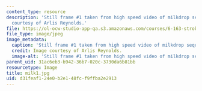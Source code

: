 ```yaml
---
content_type: resource
description: 'Still frame #1 taken from high speed video of milkdrop sequence. Image
  courtesy of Arlis Reynolds.'
file: https://ol-ocw-studio-app-qa.s3.amazonaws.com/courses/6-163-strobe-project-laboratory-fall-2005/d31feaf124e0b2e148fcf9ffba2e2913_milk1.jpg
file_type: image/jpeg
image_metadata:
  caption: 'Still frame #1 taken from high speed video of milkdrop sequence.'
  credit: Image courtesy of Arlis Reynolds.
  image-alt: 'Still frame #1 taken from high speed video of milkdrop sequence.'
parent_uid: 31ac6eb3-b942-36b7-020c-3730da6b81bb
resourcetype: Image
title: milk1.jpg
uid: d31feaf1-24e0-b2e1-48fc-f9ffba2e2913
---
```

